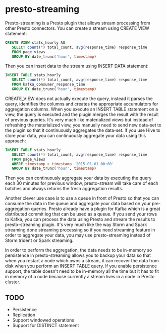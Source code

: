 # presto-streaming

Presto-streaming is a Presto plugin that allows stream processing from other Presto connectors. You can create a stream using CREATE VIEW statement:

```sql
CREATE VIEW stats_hourly AS 
   SELECT count(*) total_count, avg(response_time) response_time
   FROM page_views
   GROUP BY date_trunc('hour', timestamp)
```

Then you can insert data to the stream using INSERT DATA statement:

```sql
INSERT TABLE stats_hourly 
   SELECT count(*) total_count, avg(response_time) response_time
   FROM kafka_consumer_response_time
   GROUP BY date_trunc('hour', timestamp)
```

CREATE_VIEW does not actually execute the query, instead it parses the query, identifies the columns and creates the appropriate accumulators for aggregation columns.
When you execute an INSERT TABLE statement on a view, the query is executed and the plugin merges the result with the result of previous queries.
It's very much like materialized views but instead of refreshing the materialized view, you manually need to send new data-set to the plugin so that it continuously aggregates the data-set.
If you use Hive to store your data, you can continuously aggregate your data using this approach:

```sql
INSERT TABLE stats_hourly 
   SELECT count(*) total_count, avg(response_time) response_time
   FROM page_views
   WHERE timestamp > timestamp '2015-01-01 00:00'
   GROUP BY date_trunc('hour', timestamp)
```
Then you can continuously aggregate your data by executing the query each 30 minutes for previous window, presto-stream will take care of each batches and always returns the fresh aggregation results.

Another clever use case is to use a queue in front of Presto so that you can consume the data in the queue and aggregate your data based on your pre-aggregation queries. Presto already have a plugin for Kafka which is a great distributed commit log that can be used as a queue. If you send your rows to Kafka, you can process the data using Presto and stream the results to presto-streaming plugin. It's very much like the way Storm and Spark streaming done streaming processing so if you need streaming feature in order to aggregate your data, you may use presto-streaming instead of Storm trident or Spark streaming.

In order to perform the aggregation, the data needs to be in-memory so persistence in presto-streaming allows you to backup your data so that when you restart a node which owns a stream, it can recover the data from disk when you perform an INSERT TABLE query.
If you enable persistence support, the table doesn't need to be in-memory all the time but it has to fit in memory of a node because currently a stream lives in a node in Presto cluster.

## TODO
  - Persistence
  - Replication
  - Support windowed operations
  - Support for DISTINCT statement
